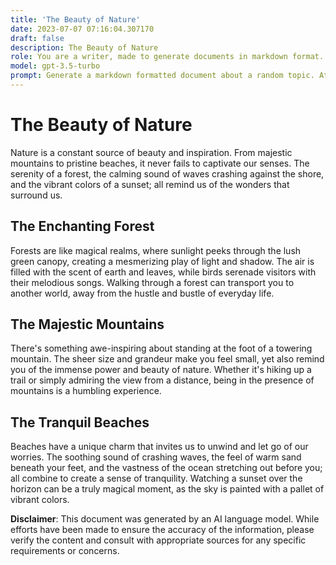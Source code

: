 ```yaml
---
title: 'The Beauty of Nature'
date: 2023-07-07 07:16:04.307170
draft: false
description: The Beauty of Nature
role: You are a writer, made to generate documents in markdown format. It is very important that all of the documents you generate are in valid markdown format.
model: gpt-3.5-turbo
prompt: Generate a markdown formatted document about a random topic. At the bottom, include a disclaimer explaining that the document was generated by you. The first line of the document should be the title. Make sure that the entire document is in proper markdown format, using a mix of various tags to make the document visually appealing.
---
```


# The Beauty of Nature

Nature is a constant source of beauty and inspiration. From majestic mountains to pristine beaches, it never fails to captivate our senses. The serenity of a forest, the calming sound of waves crashing against the shore, and the vibrant colors of a sunset; all remind us of the wonders that surround us.

## The Enchanting Forest
Forests are like magical realms, where sunlight peeks through the lush green canopy, creating a mesmerizing play of light and shadow. The air is filled with the scent of earth and leaves, while birds serenade visitors with their melodious songs. Walking through a forest can transport you to another world, away from the hustle and bustle of everyday life.

## The Majestic Mountains
There's something awe-inspiring about standing at the foot of a towering mountain. The sheer size and grandeur make you feel small, yet also remind you of the immense power and beauty of nature. Whether it's hiking up a trail or simply admiring the view from a distance, being in the presence of mountains is a humbling experience.

## The Tranquil Beaches
Beaches have a unique charm that invites us to unwind and let go of our worries. The soothing sound of crashing waves, the feel of warm sand beneath your feet, and the vastness of the ocean stretching out before you; all combine to create a sense of tranquility. Watching a sunset over the horizon can be a truly magical moment, as the sky is painted with a pallet of vibrant colors.

**Disclaimer**: This document was generated by an AI language model. While efforts have been made to ensure the accuracy of the information, please verify the content and consult with appropriate sources for any specific requirements or concerns.